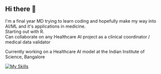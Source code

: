 ## Hi there 👋
I'm a final year MD trying to learn coding and hopefully make my way into AI/ML and it's applications in medicine.  
Starting out with R.    
Can collaborate on any Healthcare AI project as a clinical coordinator / medical data validator   

Currently working on a Healthcare AI model at the Indian Institute of Science, Bangalore

 [![My Skills](https://skillicons.dev/icons?i=html,r)](https://skillicons.dev)


<!--
**uglygoat153/uglygoat153** is a ✨ _special_ ✨ repository because its `README.md` (this file) appears on your GitHub profile.

Here are some ideas to get you started:

- 🔭 I’m currently working on ...
- 🌱 I’m currently learning ...
- 👯 I’m looking to collaborate on ...
- 🤔 I’m looking for help with ...
- 💬 Ask me about ...
- 📫 How to reach me: ...
- 😄 Pronouns: ...
- ⚡ Fun fact: ...
-->
